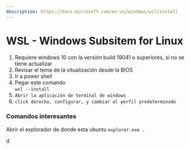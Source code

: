 ```yaml
---
description: https://docs.microsoft.com/en-us/windows/wsl/install
---
```


# WSL - Windows Subsitem for Linux



1. Requiere windows 10 con la versión build 19041 o superiores, si no se tiene actualizar
2. Revisar el tema de la vitualización desde la BIOS
3. Ir a power shell
4. Pegar este comando\
   `wsl --install`
5. `Abrir la aplicación de terminal de windows`
6. `click derecho, configurar, y cambiar el perfil predeterminado`&#x20;

### Comandos interesantes

Abrir el explorador de donde esta ubuntu `explorer.exe .`

d
